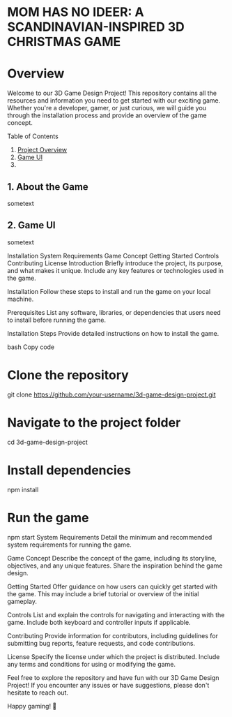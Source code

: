 # MOM HAS NO IDEER: A SCANDINAVIAN-INSPIRED 3D CHRISTMAS GAME

# Overview
Welcome to our 3D Game Design Project! This repository contains all the resources and information you need to get started with our exciting game. Whether you're a developer, gamer, or just curious, we will guide you through the installation process and provide an overview of the game concept.

Table of Contents

1. [ Project Overview ](#game_overview)
2. [ Game UI ](#UIgame)
3. 

<a name="game_overview"></a>
## 1. About the Game

sometext

<a name="UIgame"></a>
## 2. Game UI

sometext



Installation
System Requirements
Game Concept
Getting Started
Controls
Contributing
License
Introduction
Briefly introduce the project, its purpose, and what makes it unique. Include any key features or technologies used in the game.

Installation
Follow these steps to install and run the game on your local machine.

Prerequisites
List any software, libraries, or dependencies that users need to install before running the game.

Installation Steps
Provide detailed instructions on how to install the game.

bash
Copy code
# Clone the repository
git clone https://github.com/your-username/3d-game-design-project.git

# Navigate to the project folder
cd 3d-game-design-project

# Install dependencies
npm install

# Run the game
npm start
System Requirements
Detail the minimum and recommended system requirements for running the game.

Game Concept
Describe the concept of the game, including its storyline, objectives, and any unique features. Share the inspiration behind the game design.

Getting Started
Offer guidance on how users can quickly get started with the game. This may include a brief tutorial or overview of the initial gameplay.

Controls
List and explain the controls for navigating and interacting with the game. Include both keyboard and controller inputs if applicable.

Contributing
Provide information for contributors, including guidelines for submitting bug reports, feature requests, and code contributions.

License
Specify the license under which the project is distributed. Include any terms and conditions for using or modifying the game.

Feel free to explore the repository and have fun with our 3D Game Design Project! If you encounter any issues or have suggestions, please don't hesitate to reach out.

Happy gaming! 🚀
